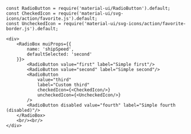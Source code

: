    const RadioButton = require('material-ui/RadioButton').default;
    const CheckedIcon = require('material-ui/svg-icons/action/favorite.js').default;
    const UncheckedIcon = require('material-ui/svg-icons/action/favorite-border.js').default;
            
    <div>
        <RadioBox muiProps={{
            name: 'shipSpeed',
            defaultSelected: 'second'
        }}>
            <RadioButton value="first" label="Simple first"/>
            <RadioButton value="second" label="Simple second"/>
            <RadioButton 
                value="third" 
                label="Custom third" 
                checkedIcon={<CheckedIcon/>}
                uncheckedIcon={<UncheckedIcon/>}
            />
            <RadioButton disabled value="fourth" label="Simple fourth (disabled)"/>
        </RadioBox>  
        <br/><br/>
    </div>